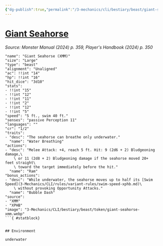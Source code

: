 ```yaml
---
{"dg-publish":true,"permalink":"/3-mechanics/cli/bestiary/beast/giant-seahorse-xmm/","tags":["ttrpg-cli/compendium/src/5e/xmm","ttrpg-cli/monster/cr/1-2","ttrpg-cli/monster/environment/underwater","ttrpg-cli/monster/size/large","ttrpg-cli/monster/type/beast"],"created":"2025-02-22T12:02:28.196-05:00","updated":"2025-02-26T17:46:10.839-05:00"}
---
```


# [Giant Seahorse](3-Mechanics/CLI/bestiary/beast/giant-seahorse-xmm.md)
*Source: Monster Manual (2024) p. 359, Player's Handbook (2024) p. 350*  

```statblock
"name": "Giant Seahorse (XMM)"
"size": "Large"
"type": "beast"
"alignment": "Unaligned"
"ac": !!int "14"
"hp": !!int "16"
"hit_dice": "3d10"
"stats":
- !!int "15"
- !!int "12"
- !!int "11"
- !!int "2"
- !!int "12"
- !!int "5"
"speed": "5 ft., swim 40 ft."
"senses": "passive Perception 11"
"languages": ""
"cr": "1/2"
"traits":
- "desc": "The seahorse can breathe only underwater."
  "name": "Water Breathing"
"actions":
- "desc": "Melee Attack: +4, reach 5 ft. Hit: 9 (2d6 + 2) Bludgeoning damage,\
    \ or 11 (2d8 + 2) Bludgeoning damage if the seahorse moved 20+ feet straight\
    \ toward the target immediately before the hit."
  "name": "Ram"
"bonus_actions":
- "desc": "While underwater, the seahorse moves up to half its [Swim Speed](3-Mechanics/CLI/rules/variant-rules/swim-speed-xphb.md)\
    \ without provoking Opportunity Attacks."
  "name": "Bubble Dash"
"source":
- "XMM"
- "XPHB"
"image": "3-Mechanics/CLI/bestiary/beast/token/giant-seahorse-xmm.webp"
```{ #statblock}


## Environment

underwater